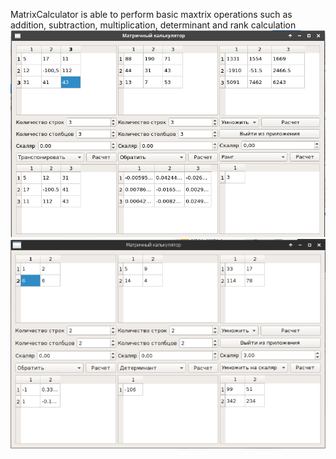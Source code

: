 MatrixCalculator is able to perform basic maxtrix operations 
such as addition, subtraction, multiplication,
determinant and rank calculation
![Alt text](screenshot.png?raw=true "Screenshot")
![Alt text](screenshot2.png?raw=true "Screenshot2")